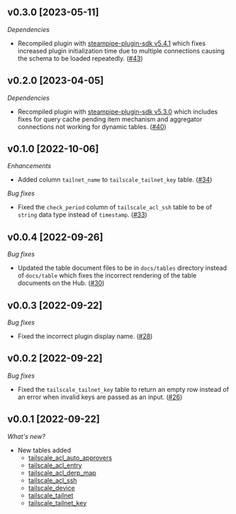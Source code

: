 ## v0.3.0 [2023-05-11]

_Dependencies_

- Recompiled plugin with [steampipe-plugin-sdk v5.4.1](https://github.com/turbot/steampipe-plugin-sdk/blob/main/CHANGELOG.md#v541-2023-05-05) which fixes increased plugin initialization time due to multiple connections causing the schema to be loaded repeatedly. ([#43](https://github.com/turbot/steampipe-plugin-tailscale/pull/43))

## v0.2.0 [2023-04-05]

_Dependencies_

- Recompiled plugin with [steampipe-plugin-sdk v5.3.0](https://github.com/turbot/steampipe-plugin-sdk/blob/main/CHANGELOG.md#v530-2023-03-16) which includes fixes for query cache pending item mechanism and aggregator connections not working for dynamic tables. ([#40](https://github.com/turbot/steampipe-plugin-tailscale/pull/40))

## v0.1.0 [2022-10-06]

_Enhancements_

- Added column `tailnet_name` to `tailscale_tailnet_key` table. ([#34](https://github.com/turbot/steampipe-plugin-tailscale/pull/34))

_Bug fixes_

- Fixed the `check_period` column of `tailscale_acl_ssh` table to be of `string` data type instead of `timestamp`. ([#33](https://github.com/turbot/steampipe-plugin-tailscale/pull/33))

## v0.0.4 [2022-09-26]

_Bug fixes_

- Updated the table document files to be in `docs/tables` directory instead of `docs/table` which fixes the incorrect rendering of the table documents on the Hub. ([#30](https://github.com/turbot/steampipe-plugin-tailscale/pull/30))

## v0.0.3 [2022-09-22]

_Bug fixes_

- Fixed the incorrect plugin display name. ([#28](https://github.com/turbot/steampipe-plugin-tailscale/pull/28))

## v0.0.2 [2022-09-22]

_Bug fixes_

- Fixed the `tailscale_tailnet_key` table to return an empty row instead of an error when invalid keys are passed as an input. ([#26](https://github.com/turbot/steampipe-plugin-tailscale/pull/26))

## v0.0.1 [2022-09-22]

_What's new?_

- New tables added
  - [tailscale_acl_auto_approvers](https://hub.steampipe.io/plugins/turbot/tailscale/tables/tailscale_acl_auto_approvers)
  - [tailscale_acl_entry](https://hub.steampipe.io/plugins/turbot/tailscale/tables/tailscale_acl_entry)
  - [tailscale_acl_derp_map](https://hub.steampipe.io/plugins/turbot/tailscale/tables/tailscale_acl_derp_map)
  - [tailscale_acl_ssh](https://hub.steampipe.io/plugins/turbot/tailscale/tables/tailscale_acl_ssh)
  - [tailscale_device](https://hub.steampipe.io/plugins/turbot/tailscale/tables/tailscale_device)
  - [tailscale_tailnet](https://hub.steampipe.io/plugins/turbot/tailscale/tables/tailscale_tailnet)
  - [tailscale_tailnet_key](https://hub.steampipe.io/plugins/turbot/tailscale/tables/tailscale_tailnet_key)

